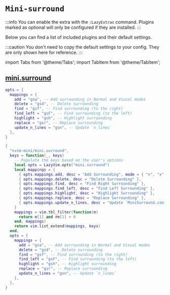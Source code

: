 # `Mini-surround`

<!-- plugins:start -->

:::info
You can enable the extra with the `:LazyExtras` command.
Plugins marked as optional will only be configured if they are installed.
:::

Below you can find a list of included plugins and their default settings.

:::caution
You don't need to copy the default settings to your config.
They are only shown here for reference.
:::

import Tabs from '@theme/Tabs';
import TabItem from '@theme/TabItem';

## [mini.surround](https://github.com/nvim-mini/mini.surround)

<Tabs>

<TabItem value="opts" label="Options">

```lua
opts = {
  mappings = {
    add = "gsa", -- Add surrounding in Normal and Visual modes
    delete = "gsd", -- Delete surrounding
    find = "gsf", -- Find surrounding (to the right)
    find_left = "gsF", -- Find surrounding (to the left)
    highlight = "gsh", -- Highlight surrounding
    replace = "gsr", -- Replace surrounding
    update_n_lines = "gsn", -- Update `n_lines`
  },
}
```

</TabItem>


<TabItem value="code" label="Full Spec">

```lua
{
  "nvim-mini/mini.surround",
  keys = function(_, keys)
    -- Populate the keys based on the user's options
    local opts = LazyVim.opts("mini.surround")
    local mappings = {
      { opts.mappings.add, desc = "Add Surrounding", mode = { "n", "x" } },
      { opts.mappings.delete, desc = "Delete Surrounding" },
      { opts.mappings.find, desc = "Find Right Surrounding" },
      { opts.mappings.find_left, desc = "Find Left Surrounding" },
      { opts.mappings.highlight, desc = "Highlight Surrounding" },
      { opts.mappings.replace, desc = "Replace Surrounding" },
      { opts.mappings.update_n_lines, desc = "Update `MiniSurround.config.n_lines`" },
    }
    mappings = vim.tbl_filter(function(m)
      return m[1] and #m[1] > 0
    end, mappings)
    return vim.list_extend(mappings, keys)
  end,
  opts = {
    mappings = {
      add = "gsa", -- Add surrounding in Normal and Visual modes
      delete = "gsd", -- Delete surrounding
      find = "gsf", -- Find surrounding (to the right)
      find_left = "gsF", -- Find surrounding (to the left)
      highlight = "gsh", -- Highlight surrounding
      replace = "gsr", -- Replace surrounding
      update_n_lines = "gsn", -- Update `n_lines`
    },
  },
}
```

</TabItem>

</Tabs>

<!-- plugins:end -->

